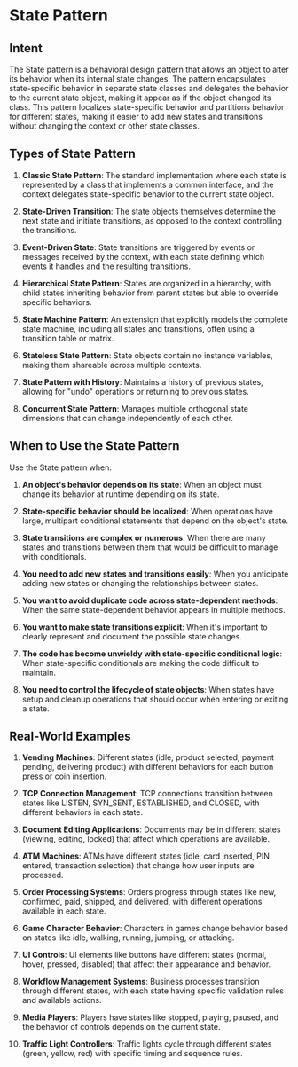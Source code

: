# State Pattern

## Intent
The State pattern is a behavioral design pattern that allows an object to alter its behavior when its internal state changes. The pattern encapsulates state-specific behavior in separate state classes and delegates the behavior to the current state object, making it appear as if the object changed its class. This pattern localizes state-specific behavior and partitions behavior for different states, making it easier to add new states and transitions without changing the context or other state classes.

## Types of State Pattern

1. **Classic State Pattern**: The standard implementation where each state is represented by a class that implements a common interface, and the context delegates state-specific behavior to the current state object.

2. **State-Driven Transition**: The state objects themselves determine the next state and initiate transitions, as opposed to the context controlling the transitions.

3. **Event-Driven State**: State transitions are triggered by events or messages received by the context, with each state defining which events it handles and the resulting transitions.

4. **Hierarchical State Pattern**: States are organized in a hierarchy, with child states inheriting behavior from parent states but able to override specific behaviors.

5. **State Machine Pattern**: An extension that explicitly models the complete state machine, including all states and transitions, often using a transition table or matrix.

6. **Stateless State Pattern**: State objects contain no instance variables, making them shareable across multiple contexts.

7. **State Pattern with History**: Maintains a history of previous states, allowing for "undo" operations or returning to previous states.

8. **Concurrent State Pattern**: Manages multiple orthogonal state dimensions that can change independently of each other.

## When to Use the State Pattern

Use the State pattern when:

1. **An object's behavior depends on its state**: When an object must change its behavior at runtime depending on its state.

2. **State-specific behavior should be localized**: When operations have large, multipart conditional statements that depend on the object's state.

3. **State transitions are complex or numerous**: When there are many states and transitions between them that would be difficult to manage with conditionals.

4. **You need to add new states and transitions easily**: When you anticipate adding new states or changing the relationships between states.

5. **You want to avoid duplicate code across state-dependent methods**: When the same state-dependent behavior appears in multiple methods.

6. **You want to make state transitions explicit**: When it's important to clearly represent and document the possible state changes.

7. **The code has become unwieldy with state-specific conditional logic**: When state-specific conditionals are making the code difficult to maintain.

8. **You need to control the lifecycle of state objects**: When states have setup and cleanup operations that should occur when entering or exiting a state.

## Real-World Examples

1. **Vending Machines**: Different states (idle, product selected, payment pending, delivering product) with different behaviors for each button press or coin insertion.

2. **TCP Connection Management**: TCP connections transition between states like LISTEN, SYN_SENT, ESTABLISHED, and CLOSED, with different behaviors in each state.

3. **Document Editing Applications**: Documents may be in different states (viewing, editing, locked) that affect which operations are available.

4. **ATM Machines**: ATMs have different states (idle, card inserted, PIN entered, transaction selection) that change how user inputs are processed.

5. **Order Processing Systems**: Orders progress through states like new, confirmed, paid, shipped, and delivered, with different operations available in each state.

6. **Game Character Behavior**: Characters in games change behavior based on states like idle, walking, running, jumping, or attacking.

7. **UI Controls**: UI elements like buttons have different states (normal, hover, pressed, disabled) that affect their appearance and behavior.

8. **Workflow Management Systems**: Business processes transition through different states, with each state having specific validation rules and available actions.

9. **Media Players**: Players have states like stopped, playing, paused, and the behavior of controls depends on the current state.

10. **Traffic Light Controllers**: Traffic lights cycle through different states (green, yellow, red) with specific timing and sequence rules.
